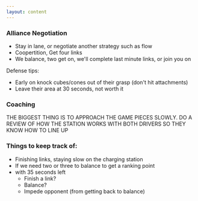 ```yaml
---
layout: content
---
```


### Alliance Negotiation
* Stay in lane, or negotiate another strategy such as flow
* Coopertition, Get four links
* We balance, two get on, we'll complete last minute links, or join you on

Defense tips:
* Early on knock cubes/cones out of their grasp (don't hit attachments)
* Leave their area at 30 seconds, not worth it

### Coaching
THE BIGGEST THING IS TO APPROACH THE GAME PIECES SLOWLY.
DO A REVIEW OF HOW THE STATION WORKS WITH BOTH DRIVERS SO THEY KNOW HOW TO LINE UP

### Things to keep track of:
* Finishing links, staying slow on the charging station
* If we need two or three to balance to get a ranking point
* with 35 seconds left
    * Finish a link?
    * Balance?
    * Impede opponent (from getting back to balance)
